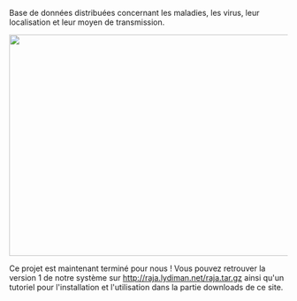 Base de données distribuées concernant les maladies, les virus, leur localisation et leur moyen de transmission.

<img src='http://raja.lydiman.net/appli.png' align='center' height='400' width='800' />

Ce projet est maintenant terminé pour nous ! Vous pouvez retrouver la version 1 de notre système sur http://raja.lydiman.net/raja.tar.gz ainsi qu'un tutoriel pour l'installation et l'utilisation dans la partie downloads de ce site.